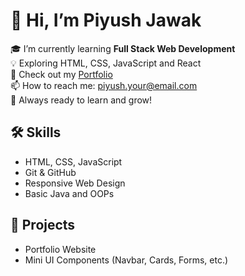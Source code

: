 # 👋 Hi, I’m Piyush Jawak

🎓 I’m currently learning **Full Stack Web Development**  
💡 Exploring HTML, CSS, JavaScript and React  
📁 Check out my [Portfolio](https://github.com/piyushjawak1/Portfolio)  
📫 How to reach me: piyush.your@email.com  
🌱 Always ready to learn and grow!

## 🛠️ Skills
- HTML, CSS, JavaScript
- Git & GitHub
- Responsive Web Design
- Basic Java and OOPs

## 🚀 Projects
- Portfolio Website
- Mini UI Components (Navbar, Cards, Forms, etc.)

